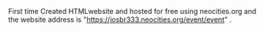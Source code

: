First time Created HTMLwebsite and hosted for free using neocities.org 
and the website address is "https://josbr333.neocities.org/event/event" .
